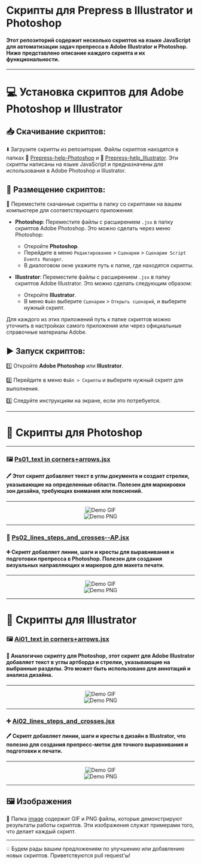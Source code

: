 # Скрипты для Prepress в Illustrator и Photoshop

#### Этот репозиторий содержит несколько скриптов на языке JavaScript для автоматизации задач препресса в Adobe Illustrator и Photoshop. Ниже представлено описание каждого скрипта и их функциональности.

---

# 💻 Установка скриптов для Adobe Photoshop и Illustrator

## 📥 Скачивание скриптов:

⬇️ Загрузите скрипты из репозитория. Файлы скриптов находятся в папках 📂 [Prepress-help-Photoshop](./Prepress-help-Photoshop) и 📂 [Prepress-help_Illustrator](./Prepress-help_Illustrator). Эти скрипты написаны на языке JavaScript и предназначены для использования в Adobe Photoshop и Illustrator.

## 📁 Размещение скриптов:

📂 Переместите скачанные скрипты в папку со скриптами на вашем компьютере для соответствующего приложения:

- **Photoshop**: Переместите файлы с расширением `.jsx` в папку скриптов Adobe Photoshop. Это можно сделать через меню Photoshop:
  - Откройте **Photoshop**.
  - Перейдите в меню `Редактирование` > `Сценарии` > `Сценарии Script Events Manager`.
  - В диалоговом окне укажите путь к папке, где находятся скрипты.

- **Illustrator**: Переместите файлы с расширением `.jsx` в папку скриптов Adobe Illustrator. Это можно сделать следующим образом:
  - Откройте **Illustrator**.
  - В меню `Файл` выберите `Сценарии` > `Открыть сценарий`, и выберите нужный скрипт.

Для каждого из этих приложений путь к папке скриптов можно уточнить в настройках самого приложения или через официальные справочные материалы Adobe.

## ▶️ Запуск скриптов:

1️⃣ Откройте **Adobe Photoshop** или **Illustrator**.

2️⃣ Перейдите в меню `Файл > Скрипты` и выберите нужный скрипт для выполнения.

3️⃣ Следуйте инструкциям на экране, если это потребуется.

---

# 📜 Скрипты для Photoshop

---

### 🖼️ [Ps01_text in corners+arrows.jsx](./Prepress-help-Photoshop/Ps01_text%20in%20corners%2Barrows.jsx)
#### 🖊️ Этот скрипт добавляет текст в углы документа и создает стрелки, указывающие на определенные области. Полезен для маркировки зон дизайна, требующих внимания или пояснений.

---

<div align="center">
    <img src="https://github.com/cheeseOFcheese/Prepress_Illustrator-and-Photoshop/raw/main/image/1.gif" alt="Demo GIF"/>
</div>
<div align="center">
    <img src="https://github.com/cheeseOFcheese/Prepress_Illustrator-and-Photoshop/raw/main/image/1.png" alt="Demo PNG"/>
</div>

---

### 📏 [Ps02_lines_steps_and_crosses--AP.jsx](./Prepress-help-Photoshop/Ps02_lines_steps_and_crosses--AP.jsx)
#### ➕ Скрипт добавляет линии, шаги и кресты для выравнивания и подготовки препресса в Photoshop. Полезен для создания визуальных направляющих и маркеров для макета печати.

---

<div align="center">
    <img src="https://github.com/cheeseOFcheese/Prepress_Illustrator-and-Photoshop/raw/main/image/2.gif" alt="Demo GIF"/>
</div>
<div align="center">
    <img src="https://github.com/cheeseOFcheese/Prepress_Illustrator-and-Photoshop/raw/main/image/2.png" alt="Demo PNG"/>
</div>

---

# 🎨 Скрипты для Illustrator

### 🖼️ [Ai01_text in corners+arrows.jsx](./Prepress-help_Illustrator/Ai01_text%20in%20corners%2Barrows.jsx)
#### 📌 Аналогично скрипту для Photoshop, этот скрипт для Adobe Illustrator добавляет текст в углы артборда и стрелки, указывающие на выбранные разделы. Это может быть использовано для аннотаций и анализа дизайна.

---

<div align="center">
    <img src="https://github.com/cheeseOFcheese/Prepress_Illustrator-and-Photoshop/raw/main/image/3.gif" alt="Demo GIF"/>
</div>
<div align="center">
    <img src="https://github.com/cheeseOFcheese/Prepress_Illustrator-and-Photoshop/raw/main/image/3.png" alt="Demo PNG"/>
</div>

---

### ➕ [Ai02_lines_steps_and_crosses.jsx](./Prepress-help_Illustrator/Ai02_lines_steps_and_crosses.jsx)
#### 🖊️ Скрипт добавляет линии, шаги и кресты в дизайн в Illustrator, что полезно для создания препресс-меток для точного выравнивания и подготовки к печати.

---

<div align="center">
    <img src="https://github.com/cheeseOFcheese/Prepress_Illustrator-and-Photoshop/raw/main/image/4.gif" alt="Demo GIF"/>
</div>
<div align="center">
    <img src="https://github.com/cheeseOFcheese/Prepress_Illustrator-and-Photoshop/raw/main/image/4.png" alt="Demo PNG"/>
</div>

---

## 🖼️ Изображения

📂 Папка [image](./image) содержит GIF и PNG файлы, которые демонстрируют результаты работы скриптов. Эти изображения служат примерами того, что делает каждый скрипт.

---

💡 Будем рады вашим предложениям по улучшению или добавлению новых скриптов. Приветствуются pull request'ы!
